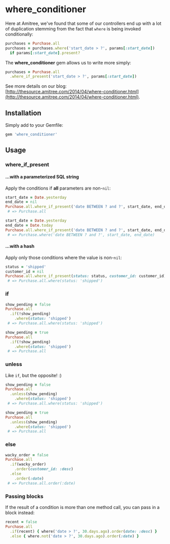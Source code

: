 where\_conditioner
==================

Here at Amitree, we've found that some of our controllers end up with a lot of
duplication stemming from the fact that `where` is being invoked conditionally:

```ruby
purchases = Purchase.all
purchases = purchases.where('start_date > ?', params[:start_date])
  if params[:start_date].present?
```

The **where\_conditioner** gem allows us to write more simply:

```ruby
purchases = Purchase.all
  .where_if_present('start_date > ?', params[:start_date])
```

See more details on our blog: [http://thesource.amitree.com/2014/04/where-conditioner.html](http://thesource.amitree.com/2014/04/where-conditioner.html).

Installation
-----

Simply add to your Gemfile:

```ruby
gem 'where_conditioner'
```

Usage
----

### where\_if\_present

#### ...with a parameterized SQL string

Apply the conditions if **all** parameters are non-`nil`:

```ruby
start_date = Date.yesterday
end_date = nil
Purchase.all.where_if_present('date BETWEEN ? and ?', start_date, end_date)
 # => Purchase.all

start_date = Date.yesterday
end_date = Date.today
Purchase.all.where_if_present('date BETWEEN ? and ?', start_date, end_date)
 # => Purchase.where('date BETWEEN ? and ?', start_date, end_date)
```

#### ...with a hash

Apply only those conditions where the value is non-`nil`:

```ruby
status = 'shipped'
customer_id = nil
Purchase.all.where_if_present(status: status, customer_id: customer_id)
 # => Purchase.all.where(status: 'shipped')
```

### if

```ruby
show_pending = false
Purchase.all
  .if(!show_pending)
    .where(status: 'shipped')
 # => Purchase.all.where(status: 'shipped')

show_pending = true
Purchase.all
  .if(!show_pending)
    .where(status: 'shipped')
 # => Purchase.all
```

### unless

Like `if`, but the opposite! :)

```ruby
show_pending = false
Purchase.all
  .unless(show_pending)
    .where(status: 'shipped')
 # => Purchase.all.where(status: 'shipped')

show_pending = true
Purchase.all
  .unless(show_pending)
    .where(status: 'shipped')
 # => Purchase.all
```

### else

```ruby
wacky_order = false
Purchase.all
  .if(wacky_order)
    .order(customer_id: :desc)
  .else
    .order(:date)
 # => Purchase.all.order(:date)
```

### Passing blocks

If the result of a condition is more than one method call, you can pass in a
block instead:

```ruby
recent = false
Purchase.all
  .if(recent) { where('date > ?', 30.days.ago).order(date: :desc) }
  .else { where.not('date > ?', 30.days.ago).order(:date) }
```
